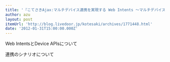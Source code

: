```yaml
---
title: '『こてさきAjax:マルチデバイス連携を実現する Web Intents ～マルチデバイス連携編～ - livedoor Blog（ブログ）』'
author: azu
layout: post
itemUrl: 'http://blog.livedoor.jp/kotesaki/archives/1771448.html'
date: '2012-01-31T15:00:00.000Z'
---
```

Web IntentsとDevice APIsについて

連携のシナリオについて
